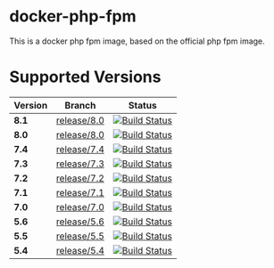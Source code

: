 # docker-php-fpm

This is a docker php fpm image, based on the official php fpm image.

# Supported Versions

| Version | Branch | Status |
| --- | --- | --- |
| **8.1** | [release/8.0](https://github.com/exozet/docker-php-fpm/tree/release/8.1) | [![Build Status][github_actions_80_badge]][github_actions_80_link] |
| **8.0** | [release/8.0](https://github.com/exozet/docker-php-fpm/tree/release/8.0) | [![Build Status][github_actions_80_badge]][github_actions_80_link] |
| **7.4** | [release/7.4](https://github.com/exozet/docker-php-fpm/tree/release/7.4) | [![Build Status][github_actions_74_badge]][github_actions_74_link] |
| **7.3** | [release/7.3](https://github.com/exozet/docker-php-fpm/tree/release/7.3) | [![Build Status][github_actions_73_badge]][github_actions_73_link] |
| **7.2** | [release/7.2](https://github.com/exozet/docker-php-fpm/tree/release/7.2) | [![Build Status][github_actions_72_badge]][github_actions_72_link] |
| **7.1** | [release/7.1](https://github.com/exozet/docker-php-fpm/tree/release/7.1) | [![Build Status][github_actions_71_badge]][github_actions_71_link] |
| **7.0** | [release/7.0](https://github.com/exozet/docker-php-fpm/tree/release/7.0) | [![Build Status][github_actions_70_badge]][github_actions_70_link] |
| **5.6** | [release/5.6](https://github.com/exozet/docker-php-fpm/tree/release/5.6) | [![Build Status][github_actions_56_badge]][github_actions_56_link] |
| **5.5** | [release/5.5](https://github.com/exozet/docker-php-fpm/tree/release/5.5) | [![Build Status][github_actions_55_badge]][github_actions_55_link] |
| **5.4** | [release/5.4](https://github.com/exozet/docker-php-fpm/tree/release/5.4) | [![Build Status][github_actions_54_badge]][github_actions_54_link] |

[github_actions_81_badge]: https://github.com/exozet/docker-php-fpm/workflows/CI/badge.svg?branch=release/8.1
[github_actions_81_link]: https://github.com/exozet/docker-php-fpm/actions?query=branch%3Arelease%2F8.1

[github_actions_80_badge]: https://github.com/exozet/docker-php-fpm/workflows/CI/badge.svg?branch=release/8.0
[github_actions_80_link]: https://github.com/exozet/docker-php-fpm/actions?query=branch%3Arelease%2F8.0

[github_actions_74_badge]: https://github.com/exozet/docker-php-fpm/workflows/CI/badge.svg?branch=release/7.4
[github_actions_74_link]: https://github.com/exozet/docker-php-fpm/actions?query=branch%3Arelease%2F7.4

[github_actions_73_badge]: https://github.com/exozet/docker-php-fpm/workflows/CI/badge.svg?branch=release/7.3
[github_actions_73_link]: https://github.com/exozet/docker-php-fpm/actions?query=branch%3Arelease%2F7.3

[github_actions_72_badge]: https://github.com/exozet/docker-php-fpm/workflows/CI/badge.svg?branch=release/7.2
[github_actions_72_link]: https://github.com/exozet/docker-php-fpm/actions?query=branch%3Arelease%2F7.2

[github_actions_71_badge]: https://github.com/exozet/docker-php-fpm/workflows/CI/badge.svg?branch=release/7.1
[github_actions_71_link]: https://github.com/exozet/docker-php-fpm/actions?query=branch%3Arelease%2F7.1

[github_actions_70_badge]: https://github.com/exozet/docker-php-fpm/workflows/CI/badge.svg?branch=release/7.0
[github_actions_70_link]: https://github.com/exozet/docker-php-fpm/actions?query=branch%3Arelease%2F7.0

[github_actions_56_badge]: https://github.com/exozet/docker-php-fpm/workflows/CI/badge.svg?branch=release/5.6
[github_actions_56_link]: https://github.com/exozet/docker-php-fpm/actions?query=branch%3Arelease%2F5.6

[github_actions_55_badge]: https://github.com/exozet/docker-php-fpm/workflows/CI/badge.svg?branch=release/5.5
[github_actions_55_link]: https://github.com/exozet/docker-php-fpm/actions?query=branch%3Arelease%2F5.5

[github_actions_54_badge]: https://github.com/exozet/docker-php-fpm/workflows/CI/badge.svg?branch=release/5.4
[github_actions_54_link]: https://github.com/exozet/docker-php-fpm/actions?query=branch%3Arelease%2F5.4
